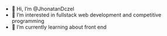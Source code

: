 - 👋 Hi, I’m @JhonatanDczel
- 👀 I’m interested in fullstack web development and competitive programming
- 🌱 I’m currently learning about front end

<!---
JhonatanDczel/JhonatanDczel is a ✨ special ✨ repository because its `README.md` (this file) appears on your GitHub profile.
You can click the Preview link to take a look at your changes.
--->
